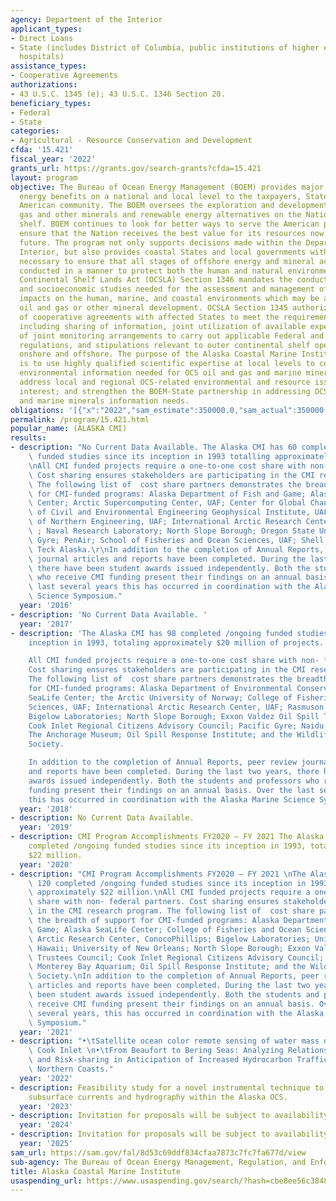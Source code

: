 ```yaml
---
agency: Department of the Interior
applicant_types:
- Direct Loans
- State (includes District of Columbia, public institutions of higher education and
  hospitals)
assistance_types:
- Cooperative Agreements
authorizations:
- 43 U.S.C. 1345 (e); 43 U.S.C. 1346 Section 20.
beneficiary_types:
- Federal
- State
categories:
- Agricultural - Resource Conservation and Development
cfda: '15.421'
fiscal_year: '2022'
grants_url: https://grants.gov/search-grants?cfda=15.421
layout: program
objective: The Bureau of Ocean Energy Management (BOEM) provides major economic and
  energy benefits on a national and local level to the taxpayers, States and the Native
  American community. The BOEM oversees the exploration and development of oil, natural
  gas and other minerals and renewable energy alternatives on the Nation’s outer continental
  shelf. BOEM continues to look for better ways to serve the American people and to
  ensure that the Nation receives the best value for its resources now and into the
  future. The program not only supports decisions made within the Department of the
  Interior, but also provides coastal States and local governments with the information
  necessary to ensure that all stages of offshore energy and mineral activities are
  conducted in a manner to protect both the human and natural environments. Outer
  Continental Shelf Lands Act (OCSLA) Section 1346 mandates the conduct of environmental
  and socioeconomic studies needed for the assessment and management of environmental
  impacts on the human, marine, and coastal environments which may be affected by
  oil and gas or other mineral development. OCSLA Section 1345 authorizes the use
  of cooperative agreements with affected States to meet the requirements of OCSLA,
  including sharing of information, joint utilization of available expertise, formation
  of joint monitoring arrangements to carry out applicable Federal and State laws,
  regulations, and stipulations relevant to outer continental shelf operations both
  onshore and offshore. The purpose of the Alaska Coastal Marine Institute (CMI) program
  is to use highly qualified scientific expertise at local levels to collect and disseminate
  environmental information needed for OCS oil and gas and marine minerals decisions;
  address local and regional OCS-related environmental and resource issues of mutual
  interest; and strengthen the BOEM-State partnership in addressing OCS oil and gas
  and marine minerals information needs.
obligations: '[{"x":"2022","sam_estimate":350000.0,"sam_actual":350000.0,"usa_spending_actual":301807.56},{"x":"2023","sam_estimate":20000.0,"sam_actual":96248.0,"usa_spending_actual":89975.77},{"x":"2024","sam_estimate":50000.0,"sam_actual":0.0,"usa_spending_actual":150138.37}]'
permalink: /program/15.421.html
popular_name: (ALASKA CMI)
results:
- description: "No Current Data Available. The Alaska CMI has 60 completed /ongoing\
    \ funded studies since its inception in 1993 totalling approximately $20.5 million.\r\
    \nAll CMI funded projects require a one-to-one cost share with non- federal partners.\
    \ Cost sharing ensures stakeholders are participating in the CMI research program.\
    \ The following list of  cost share partners demonstrates the breadth of support\
    \ for CMI-funded programs: Alaska Department of Fish and Game; Alaska SeaLife\
    \ Center; Arctic Supercomputing Center, UAF; Center for Global Change, UAF; Department\
    \ of Civil and Environmental Engineering Geophysical Institute, UAF ;Institute\
    \ of Northern Engineering, UAF; International Arctic Research Center, UAF; JAMSTEC\
    \ ; Naval Research Laboratory; North Slope Borough; Oregon State University; Pacific\
    \ Gyre; PenAir; School of Fisheries and Ocean Sciences, UAF; Shell Alaska; and\
    \ Teck Alaska.\r\nIn addition to the completion of Annual Reports, peer review\
    \ journal articles and reports have been completed. During the last two years,\
    \ there have been student awards issued independently. Both the students and professors\
    \ who receive CMI funding present their findings on an annual basis. Over the\
    \ last several years this has occurred in coordination with the Alaska Marine\
    \ Science Symposium."
  year: '2016'
- description: 'No Current Data Available. '
  year: '2017'
- description: 'The Alaska CMI has 98 completed /ongoing funded studies since its
    inception in 1993, totaling approximately $20 million of projects.

    All CMI funded projects require a one-to-one cost share with non- federal partners.
    Cost sharing ensures stakeholders are participating in the CMI research program.
    The following list of  cost share partners demonstrates the breadth of support
    for CMI-funded programs: Alaska Department of Environmental Conservation; Alaska
    SeaLife Center; the Arctic University of Norway; College of Fisheries and Ocean
    Sciences, UAF; International Arctic Research Center, UAF; Rasmuson Library, UAF;
    Bigelow Laboratories; North Slope Borough; Exxon Valdez Oil Spill Trustees Council;
    Cook Inlet Regional Citizens Advisory Council; Pacific Gyre; Naidu Consulting;
    The Anchorage Museum; Oil Spill Response Institute; and the Wildlife Conservation
    Society.

    In addition to the completion of Annual Reports, peer review journal articles
    and reports have been completed. During the last two years, there have been student
    awards issued independently. Both the students and professors who receive CMI
    funding present their findings on an annual basis. Over the last several years,
    this has occurred in coordination with the Alaska Marine Science Symposium.'
  year: '2018'
- description: No Current Data Available.
  year: '2019'
- description: CMI Program Accomplishments FY2020 – FY 2021 The Alaska CMI has 120
    completed /ongoing funded studies since its inception in 1993, totaling approximately
    $22 million.
  year: '2020'
- description: "CMI Program Accomplishments FY2020 – FY 2021 \nThe Alaska CMI has\
    \ 120 completed /ongoing funded studies since its inception in 1993, totaling\
    \ approximately $22 million.\nAll CMI funded projects require a one-to-one cost\
    \ share with non- federal partners. Cost sharing ensures stakeholders are participating\
    \ in the CMI research program. The following list of  cost share partners demonstrates\
    \ the breadth of support for CMI-funded programs: Alaska Department of Fish and\
    \ Game; Alaska SeaLife Center; College of Fisheries and Ocean Sciences, UAF; International\
    \ Arctic Research Center, ConocoPhillips; Bigelow Laboratories; University of\
    \ Hawaii; University of New Orleans; North Slope Borough; Exxon Valdez Oil Spill\
    \ Trustees Council; Cook Inlet Regional Citizens Advisory Council; Pacific Gyre;\
    \ Monterey Bay Aquarium; Oil Spill Response Institute; and the Wildlife Conservation\
    \ Society.\nIn addition to the completion of Annual Reports, peer review journal\
    \ articles and reports have been completed. During the last two years, there have\
    \ been student awards issued independently. Both the students and professors who\
    \ receive CMI funding present their findings on an annual basis. Over the last\
    \ several years, this has occurred in coordination with the Alaska Marine Science\
    \ Symposium."
  year: '2021'
- description: "•\tSatellite ocean color remote sensing of water mass dynamics in\
    \ Cook Inlet \n•\tFrom Beaufort to Bering Seas: Analyzing Relationships of Communication\
    \ and Risk-sharing in Anticipation of Increased Hydrocarbon Traffic off Alaska’s\
    \ Northern Coasts."
  year: '2022'
- description: Feasibility study for a novel instrumental technique to characterize
    subsurface currents and hydrography within the Alaska OCS.
  year: '2023'
- description: Invitation for proposals will be subject to availability of funds.
  year: '2024'
- description: Invitation for proposals will be subject to availability of funds.
  year: '2025'
sam_url: https://sam.gov/fal/8d53c69ddf834cfaa7873c7fc7fa677d/view
sub-agency: The Bureau of Ocean Energy Management, Regulation, and Enforcement
title: Alaska Coastal Marine Institute
usaspending_url: https://www.usaspending.gov/search/?hash=cbe8ee56c38488c2b1a459cb4a513c73
---
```

